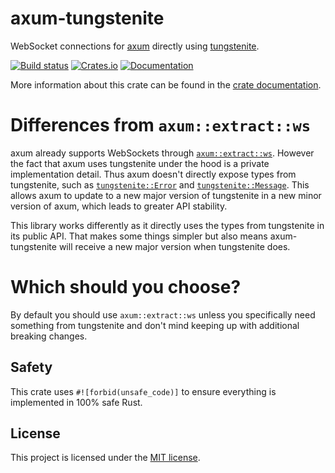 # axum-tungstenite

WebSocket connections for [axum] directly using [tungstenite].

[![Build status](https://github.com/davidpdrsn/axum-tungstenite/actions/workflows/CI.yml/badge.svg?branch=main)](https://github.com/davidpdrsn/axum-tungstenite/actions/workflows/CI.yml)
[![Crates.io](https://img.shields.io/crates/v/axum-tungstenite)](https://crates.io/crates/axum-tungstenite)
[![Documentation](https://docs.rs/axum-tungstenite/badge.svg)](https://docs.rs/axum-tungstenite)

More information about this crate can be found in the [crate documentation][docs].

# Differences from `axum::extract::ws`

axum already supports WebSockets through [`axum::extract::ws`]. However the fact that axum uses
tungstenite under the hood is a private implementation detail. Thus axum doesn't directly
expose types from tungstenite, such as [`tungstenite::Error`] and [`tungstenite::Message`].
This allows axum to update to a new major version of tungstenite in a new minor version of
axum, which leads to greater API stability.

This library works differently as it directly uses the types from tungstenite in its public
API. That makes some things simpler but also means axum-tungstenite will receive a new major
version when tungstenite does.

# Which should you choose?

By default you should use `axum::extract::ws` unless you specifically need something from
tungstenite and don't mind keeping up with additional breaking changes.

## Safety

This crate uses `#![forbid(unsafe_code)]` to ensure everything is implemented in
100% safe Rust.

## License

This project is licensed under the [MIT license][license].

[docs]: https://docs.rs/axum-tungstenite
[license]: https://github.com/davidpdrsn/axum-tungstenite/blob/main/LICENSE
[axum]: https://crates.io/crates/axum
[tungstenite]: https://crates.io/crates/tungstenite
[`axum::extract::ws`]: https://docs.rs/axum/latest/axum/extract/ws/index.html
[`tungstenite::Error`]: https://docs.rs/tungstenite/latest/tungstenite/error/enum.Error.html
[`tungstenite::Message`]: https://docs.rs/tungstenite/latest/tungstenite/enum.Message.html
